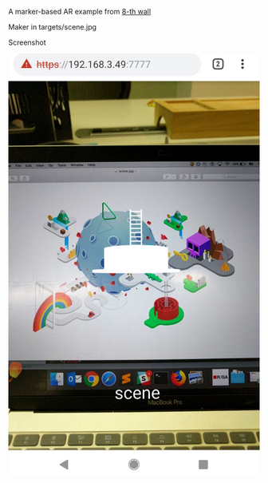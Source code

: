 A marker-based AR example from [8-th wall](https://github.com/8thwall/web/tree/master/examples)

Maker in targets/scene.jpg

Screenshot

![Screenshot](assets/demo.jpg)